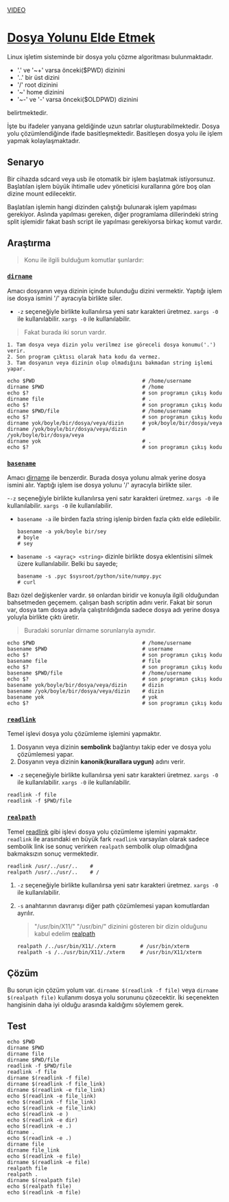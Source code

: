 [VIDEO](https://youtu.be/Cz_isoQFWL4)
# [Dosya Yolunu Elde Etmek](https://youtu.be/Cz_isoQFWL4)

Linux işletim sisteminde bir dosya yolu çözme algoritması bulunmaktadır. 

- '.' ve '~+' varsa önceki($PWD) dizinini
- '..' bir üst dizini
- '/' root dizinini
- '~' home dizinini
- '~-' ve '-' varsa önceki($OLDPWD) dizinini

belirtmektedir.

İşte bu ifadeler yanyana geldiğinde uzun satırlar oluşturabilmektedir. 
Dosya yolu çözümlendiğinde ifade basitleşmektedir.
Basitleşen dosya yolu ile işlem yapmak kolaylaşmaktadır.

## Senaryo

Bir cihazda sdcard veya usb ile otomatik bir işlem başlatmak istiyorsunuz.
Başlatılan işlem büyük ihtimalle udev yöneticisi kurallarına göre boş olan dizine mount edilecektir.

Başlatılan işlemin hangi dizinden çalıştığı bulunarak işlem yapılması gerekiyor.
Aslında yapılması gereken, diğer programlama dillerindeki string split işlemidir
fakat bash script ile yapılması gerekiyorsa birkaç komut vardır.

## Araştırma

> Konu ile ilgili bulduğum komutlar şunlardır:

### [`dirname`][readlink]

Amacı dosyanın veya dizinin içinde bulunduğu dizini vermektir.
Yaptığı işlem ise dosya ismini '/' ayracıyla birlikte siler.

- `-z` seçeneğiyle birlikte kullanılırsa yeni satır karakteri üretmez. `xargs -0` ile kullanılabilir. `xargs -0` ile kullanılabilir.

> Fakat burada iki sorun vardır.

    1. Tam dosya veya dizin yolu verilmez ise göreceli dosya konumu('.') verir.
    2. Son program çıktısı olarak hata kodu da vermez.
    3. Tam dosyanın veya dizinin olup olmadığını bakmadan string işlemi yapar.

``` shell
echo $PWD                                   # /home/username
dirname $PWD                                # /home
echo $?                                     # son programın çıkış kodu
dirname file                                # .
echo $?                                     # son programın çıkış kodu
dirname $PWD/file                           # /home/username
echo $?                                     # son programın çıkış kodu
dirname yok/boyle/bir/dosya/veya/dizin      # yok/boyle/bir/dosya/veya
dirname /yok/boyle/bir/dosya/veya/dizin     # /yok/boyle/bir/dosya/veya
dirname yok                                 # .
echo $?                                     # son programın çıkış kodu
```

### [`basename`][basename]

Amacı [dirname](13-DosyaYolu.md#dirname) ile benzerdir. Burada dosya yolunu almak yerine dosya ismini alır.
Yaptığı işlem ise dosya yolunu '/' ayracıyla birlikte siler.

-`-z` seçeneğiyle birlikte kullanılırsa yeni satır karakteri üretmez. `xargs -0` ile kullanılabilir. `xargs -0` ile kullanılabilir.
- `basename -a` ile birden fazla string işlenip birden fazla çıktı elde edilebilir.

    ``` shell
    basename -a yok/boyle bir/sey
    # boyle
    # sey
    ```

- `basename -s <ayraç> <string>` dizinle birlikte dosya eklentisini silmek üzere kullanılabilir. Belki bu sayede;

    ``` shell
    basename -s .pyc $sysroot/python/site/numpy.pyc
    # curl
    ```

Bazı özel değişkenler vardır. `$0` onlardan biridir ve konuyla ilgili olduğundan bahsetmeden geçemem. çalışan bash scriptin adını verir. 
Fakat bir sorun var, dosya tam dosya adıyla çalıştırıldığında sadece dosya adı yerine dosya yoluyla birlikte çıktı üretir.

> Buradaki sorunlar dirname sorunlarıyla aynıdır.

``` shell
echo $PWD                                   # /home/username
basename $PWD                               # username
echo $?                                     # son programın çıkış kodu
basename file                               # file
echo $?                                     # son programın çıkış kodu
basename $PWD/file                          # /home/username
echo $?                                     # son programın çıkış kodu
basename yok/boyle/bir/dosya/veya/dizin     # dizin
basename /yok/boyle/bir/dosya/veya/dizin    # dizin
basename yok                                # yok
echo $?                                     # son programın çıkış kodu
```

### [`readlink`][readlink]

Temel işlevi dosya yolu çözümleme işlemini yapmaktır.

1. Dosyanın veya dizinin **sembolink** bağlantıyı takip eder ve dosya yolu çözümlemesi yapar.
2. Dosyanın veya dizinin **kanonik(kurallara uygun)** adını verir.

- `-z` seçeneğiyle birlikte kullanılırsa yeni satır karakteri üretmez. `xargs -0` ile kullanılabilir. `xargs -0` ile kullanılabilir.

```shell
readlink -f file
readlink -f $PWD/file
```

### [`realpath`][realpath]

Temel [readlink](13-DosyaYolu.md#readlink) gibi işlevi dosya yolu çözümleme işlemini yapmaktır.
`readlink` ile arasındaki en büyük fark `readlink` varsayılan olarak sadece sembolik link ise sonuç verirken `realpath` sembolik olup olmadığına bakmaksızın sonuç vermektedir.

``` shell
readlink /usr/../usr/..    #
realpath /usr/../usr/..    # /
```

1. `-z` seçeneğiyle birlikte kullanılırsa yeni satır karakteri üretmez. `xargs -0` ile kullanılabilir.
2. `-s` anahtarının davranışı diğer path çözümlemesi yapan komutlardan ayrılır.

    > "/usr/bin/X11/" "/usr/bin/" dizinini gösteren bir dizin olduğunu kabul edelim [realpath]

    ``` shell
    realpath /../usr/bin/X11/./xterm        # /usr/bin/xterm
    realpath -s /../usr/bin/X11/./xterm     # /usr/bin/X11/xterm
    ```

## Çözüm

Bu sorun için çözüm yolum var.
`dirname $(readlink -f file)` veya `dirname $(realpath file)` kullanımı dosya yolu sorununu çözecektir. 
İki seçenekten hangisinin daha iyi olduğu arasında kaldığımı söylemem gerek.

## Test

``` shell
echo $PWD
dirname $PWD
dirname file
dirname $PWD/file
readlink -f $PWD/file
readlink -f file
dirname $(readlink -f file)
dirname $(readlink -f file_link)
dirname $(readlink -e file_link)
echo $(readlink -e file_link)
echo $(readlink -f file_link)
echo $(readlink -e file_link)
echo $(readlink -e )
echo $(readlink -e dir)
echo $(readlink -e .)
dirname .
echo $(readlink -e .)
dirname file
dirname file_link
echo $(readlink -e file)
dirname $(readlink -e file)
realpath file
realpath .
dirname $(realpath file)
echo $(realpath file)
echo $(readlink -m file)
```

[readlink]: <https://linux.die.net/man/1/readlink>
[basename]: <https://linux.die.net/man/1/basename>
[readlink]: <https://man7.org/linux/man-pages/man1/readlink.1.html>
[realpath]: <https://man7.org/linux/man-pages/man3/realpath.3.html>
